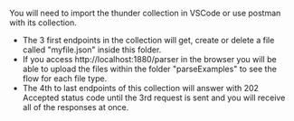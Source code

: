 You will need to import the thunder collection in VSCode or use postman with its collection.

- The 3 first endpoints in the collection will get, create or delete a file called "myfile.json" inside this folder.
- If you access http://localhost:1880/parser in the browser you will be able to upload the files within the folder "parseExamples" to see the flow for each file type.
- The 4th to last endpoints of this collection will answer with 202 Accepted status code until the 3rd request is sent and you will receive all of the responses at once.
